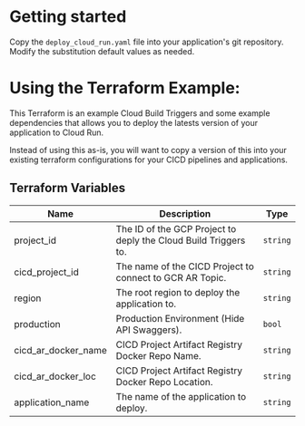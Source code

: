 # Getting started

Copy the `deploy_cloud_run.yaml` file into your application's git repository.
Modify the substitution default values as needed.

# Using the Terraform Example:

This Terraform is an example Cloud Build Triggers and some example dependencies
that allows you to deploy the latests version of your application to Cloud Run.

Instead of using this as-is, you will want to copy a version of this into your
existing terraform configurations for your CICD pipelines and applications.

## Terraform Variables

| Name                | Description                                                     | Type     |
| ------------------- | --------------------------------------------------------------- | -------- |
| project_id          | The ID of the GCP Project to deply the Cloud Build Triggers to. | `string` |
| cicd_project_id     | The name of the CICD Project to connect to GCR AR Topic.        | `string` |
| region              | The root region to deploy the application to.                   | `string` |
| production          | Production Environment (Hide API Swaggers).                     | `bool`   |
| cicd_ar_docker_name | CICD Project Artifact Registry Docker Repo Name.                | `string` |
| cicd_ar_docker_loc  | CICD Project Artifact Registry Docker Repo Location.            | `string` |
| application_name    | The name of the application to deploy.                          | `string` |
